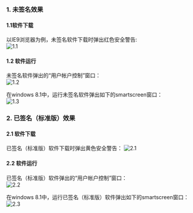 ### 1. 未签名效果  

#### 1.1软件下载

以IE9浏览器为例，未签名软件下载时弹出红色安全警告:  
![1.1](http://imgcache.tce.fsphere.cn/image/mc.qcloudimg.com/static/img/41324b7cf8223ac12d221f24e5e24bae/1.1.jpg)

#### 1.2 软件运行

未签名软件弹出的“用户帐户控制”窗口：  
![1.2](http://imgcache.tce.fsphere.cn/image/mc.qcloudimg.com/static/img/6c166c9918dd6f49cf403ff55ef13e2b/1.3.jpg)  

在windows 8.1中，运行未签名软件弹出如下的smartscreen窗口：    
![1.3](http://imgcache.tce.fsphere.cn/image/mc.qcloudimg.com/static/img/ef7b5feed9c448f9ee60711af188489a/1.2.jpg)  

### 2. 已签名（标准版）效果

#### 2.1 软件下载

已签名（标准版）软件下载时弹出黄色安全警告： 
![2.1](http://imgcache.tce.fsphere.cn/image/mc.qcloudimg.com/static/img/8932630e7ef01b9da553ee3587789e00/2.1.jpg)   

#### 2.2 软件运行

已签名（标准版）软件弹出的“用户帐户控制”窗口：  
![2.2](http://imgcache.tce.fsphere.cn/image/mc.qcloudimg.com/static/img/54d5bc78f1c6ff324552669ca2731621/2.3.jpg)

在windows 8.1中，运行已签名（标准版）软件弹出如下的smartscreen窗口：    
![2.3](http://imgcache.tce.fsphere.cn/image/mc.qcloudimg.com/static/img/3ff42e9186ebf2ceeee350e27de40826/2.2.jpg)  

